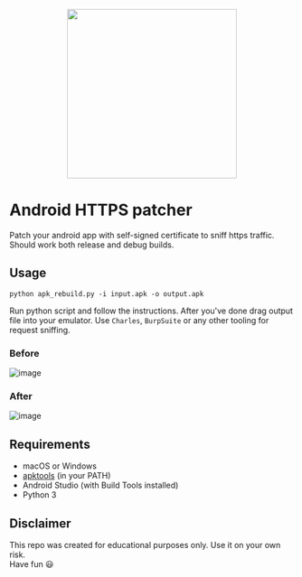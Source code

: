 <p align="center">
  <img width="300" height="300" src="https://developer.android.com/guide/practices/ui_guidelines/images/NB_Icon_Mask_Shapes_Ext_02.gif" />
</p>

# Android HTTPS patcher
Patch your android app with self-signed certificate to sniff https traffic. Should work both release and debug builds.

## Usage
```
python apk_rebuild.py -i input.apk -o output.apk
```
Run python script and follow the instructions. After you've done drag output file into your emulator. Use `Charles`, `BurpSuite` or any other tooling for request sniffing.

### Before
![image](https://user-images.githubusercontent.com/8312717/116452741-b7e06880-a866-11eb-901a-d0a73cce8bb6.png)

### After
![image](https://user-images.githubusercontent.com/8312717/116452835-d5adcd80-a866-11eb-8046-75024f01004b.png)

## Requirements
- macOS or Windows
- [apktools](https://github.com/iBotPeaches/Apktool) (in your PATH)
- Android Studio (with Build Tools installed)
- Python 3

## Disclaimer
This repo was created for educational purposes only. Use it on your own risk.  
Have fun 😃
